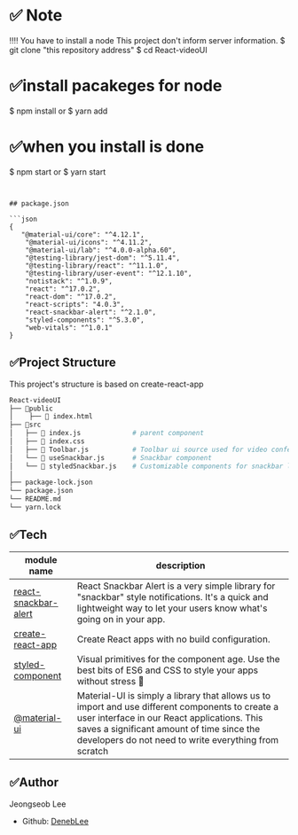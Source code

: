 # ✅ Note 
‼‼ You have to install a node 
 This project don't inform server information.
$ git clone "this repository address"
$ cd React-videoUI
# ✅install pacakeges for node
$ npm install 
or
$ yarn add
# ✅when you install is done 
$ npm start 
or
$ yarn start
```


## package.json

```json
{
   "@material-ui/core": "^4.12.1",
    "@material-ui/icons": "^4.11.2",
    "@material-ui/lab": "^4.0.0-alpha.60",
    "@testing-library/jest-dom": "^5.11.4",
    "@testing-library/react": "^11.1.0",
    "@testing-library/user-event": "^12.1.10",
    "notistack": "^1.0.9",
    "react": "^17.0.2",
    "react-dom": "^17.0.2",
    "react-scripts": "4.0.3",
    "react-snackbar-alert": "^2.1.0",
    "styled-components": "^5.3.0",
    "web-vitals": "^1.0.1"
}
```

## ✅Project Structure

This project's structure is based on create-react-app

```bash
React-videoUI
├── 📁public
│    ├── 📄 index.html  
├── 📂src             
│   ├── 📄 index.js             # parent component
│   ├── 📄 index.css
│   ├── 📄 Toolbar.js           # Toolbar ui source used for video conferencing apps
│   └── 📄 useSnackbar.js       # Snackbar component 
│   └── 📄 styledSnackbar.js    # Customizable components for snackbar layout
│
├── package-lock.json
└── package.json
└── README.md
└── yarn.lock
```

## ✅Tech

| module name                                                         | description                                                                                                                                                                                                       |
| ------------------------------------------------------------------- | ----------------------------------------------------------------------------------------------------------------------------------------------------------------------------------------------------------------- |
| [react-snackbar-alert](https://joeattardi.github.io/react-snackbar-alert/)                      | React Snackbar Alert is a very simple library for "snackbar" style notifications. It's a quick and lightweight way to let your users know what's going on in your app. |
| [create-react-app](https://www.npmjs.com/package/create-react-app)  | Create React apps with no build configuration.                                                                                                                                                                    |
| [styled-component](https://www.npmjs.com/package/styled-components) | Visual primitives for the component age. Use the best bits of ES6 and CSS to style your apps without stress 💅                                                                                                    |
| [@material-ui](https://material-ui.com/)                  | Material-UI is simply a library that allows us to import and use different components to create a user interface in our React applications. This saves a significant amount of time since the developers do not need to write everything from scratch                 |

## ✅Author

Jeongseob Lee

- Github: [DenebLee](https://github.com/DenebLee)
